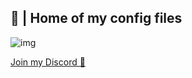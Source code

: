 ##  💾 | Home of my config files 
![img](fleshguard_ded_transparent) 

[Join my Discord 🦋](https://discord.gg/2yTDNB7YHW)



